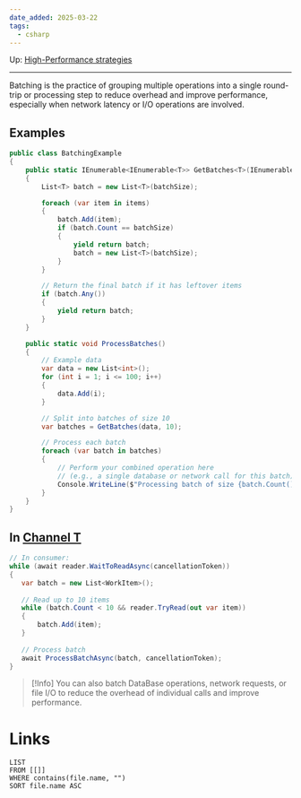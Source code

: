 ```yaml
---
date_added: 2025-03-22
tags:
  - csharp
---
```

Up: [High-Performance strategies](High-Performance%20strategies.md)
___
Batching is the practice of grouping multiple operations into a single round-trip or processing step to reduce overhead and improve performance, especially when network latency or I/O operations are involved.
## Examples
```cs
public class BatchingExample
{
    public static IEnumerable<IEnumerable<T>> GetBatches<T>(IEnumerable<T> items, int batchSize)
    {
        List<T> batch = new List<T>(batchSize);

        foreach (var item in items)
        {
            batch.Add(item);
            if (batch.Count == batchSize)
            {
                yield return batch;
                batch = new List<T>(batchSize);
            }
        }

        // Return the final batch if it has leftover items
        if (batch.Any())
        {
            yield return batch;
        }
    }

    public static void ProcessBatches()
    {
        // Example data
        var data = new List<int>();
        for (int i = 1; i <= 100; i++)
        {
            data.Add(i);
        }

        // Split into batches of size 10
        var batches = GetBatches(data, 10);

        // Process each batch
        foreach (var batch in batches)
        {
            // Perform your combined operation here
            // (e.g., a single database or network call for this batch)
            Console.WriteLine($"Processing batch of size {batch.Count()}");
        }
    }
}
```

## In [Channel T](Channel%20T.md)
 ```cs
 // In consumer:
while (await reader.WaitToReadAsync(cancellationToken))
{
    var batch = new List<WorkItem>();
    
    // Read up to 10 items
    while (batch.Count < 10 && reader.TryRead(out var item))
    {
        batch.Add(item);
    }
    
    // Process batch
    await ProcessBatchAsync(batch, cancellationToken);
}
```

>[!Info]
> You can also batch DataBase operations, network requests, or file I/O to reduce the overhead of individual calls and improve performance.
# Links
```dataview
LIST
FROM [[]]
WHERE contains(file.name, "")
SORT file.name ASC
```
